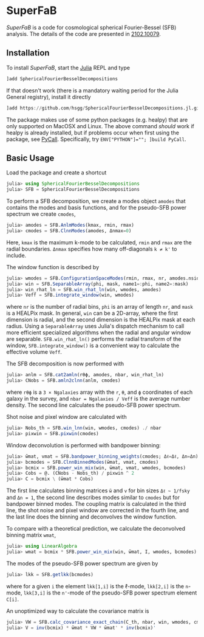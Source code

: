 # SuperFaB

*SuperFaB* is a code for cosmological spherical Fourier-Bessel (SFB) analysis.
The details of the code are presented in [2102.10079](https://arxiv.org/abs/2102.10079).


## Installation

To install *SuperFaB*, start the [Julia](https://julialang.org/) REPL and type
```julia
]add SphericalFourierBesselDecompositions
```
If that doesn't work (there is a mandatory waiting period for the Julia General registry), install it directly
```julia
]add https://github.com/hsgg/SphericalFourierBesselDecompositions.jl.git
```

The package makes use of some python packages (e.g. healpy) that are only
supported on MacOSX and Linux. The above command *should* work if healpy is
already installed, but if problems occur when first using the package, see
[PyCall](https://github.com/JuliaPy/PyCall.jl). Specifically, try
`ENV["PYTHON"]=""; ]build PyCall`.


## Basic Usage

Load the package and create a shortcut
```julia
julia> using SphericalFourierBesselDecompositions
julia> SFB = SphericalFourierBesselDecompositions
```

To perform a SFB decomposition, we create a modes object `amodes` that contains
the modes and basis functions, and for the pseudo-SFB power spectrum we create
`cmodes`,
```julia
julia> amodes = SFB.AnlmModes(kmax, rmin, rmax)
julia> cmodes = SFB.ClnnModes(amodes, Δnmax=0)
```
Here, `kmax` is the maximum k-mode to be calculated, `rmin` and `rmax` are the
radial boundaries. `Δnmax` specifies how many off-diagonals `k ≠ k'` to
include.

The window function is described by
```julia
julia> wmodes = SFB.ConfigurationSpaceModes(rmin, rmax, nr, amodes.nside)
julia> win = SFB.SeparableArray(phi, mask, name1=:phi, name2=:mask)
julia> win_rhat_ln = SFB.win_rhat_ln(win, wmodes, amodes)
julia> Veff = SFB.integrate_window(win, wmodes)
```
where `nr` is the number of radial bins, `phi` is an array of length `nr`, and
`mask` is a HEALPix mask. In general, `win` can be a 2D-array, where the first
dimension is radial, and the second dimension is the HEALPix mask at each
radius. Using a `SeparableArray` uses Julia's dispatch mechanism to call more
efficient specialized algorithms when the radial and angular window are
separable. `SFB.win_rhat_ln()` performs the radial transform of the window,
`SFB.integrate_window()` is a convenient way to calculate the effective volume
`Veff`.

The SFB decomposition is now performed with
```julia
julia> anlm = SFB.cat2amln(rθϕ, amodes, nbar, win_rhat_ln)
julia> CNobs = SFB.amln2clnn(anlm, cmodes)
```
where `rθϕ` is a `3 × Ngalaxies` array with the `r`, `θ`, and `ϕ` coordinates
of each galaxy in the survey, and `nbar = Ngalaxies / Veff` is the average
number density. The second line calculates the pseudo-SFB power spectrum.

Shot noise and pixel window are calculated with
```julia
julia> Nobs_th = SFB.win_lnn(win, wmodes, cmodes) ./ nbar
julia> pixwin = SFB.pixwin(cmodes)
```

Window deconvolution is performed with bandpower binning:
```julia
julia> w̃mat, vmat = SFB.bandpower_binning_weights(cmodes; Δℓ=Δℓ, Δn=Δn)
julia> bcmodes = SFB.ClnnBinnedModes(w̃mat, vmat, cmodes)
julia> bcmix = SFB.power_win_mix(win, w̃mat, vmat, wmodes, bcmodes)
julia> Cobs = @. (CNobs - Nobs_th) / pixwin ^ 2
julia> C = bcmix \ (w̃mat * Cobs)
```
The first line calculates binning matrices `w̃` and `v` for bin sizes `Δℓ ~
1/fsky` and `Δn = 1`, the second line describes modes similar to `cmodes` but
for bandpower binned modes. The coupling matrix is calculated in the third
line, the shot noise and pixel window are corrected in the fourth line, and the
last line does the binning and deconvolves the window function.

To compare with a theoretical prediction, we calculate the deconvolved binning
matrix `wmat`,
```julia
julia> using LinearAlgebra
julia> wmat = bcmix * SFB.power_win_mix(win, w̃mat, I, wmodes, bcmodes)
```

The modes of the pseudo-SFB power spectrum are given by
```julia
julia> lkk = SFB.getlkk(bcmodes)
```
where for a given `i` the element `lkk[1,i]` is the ℓ-mode, `lkk[2,i]` is the
`n`-mode, `lkk[3,i]` is the `n'`-mode of the pseudo-SFB power spectrum element
`C[i]`.

An unoptimized way to calculate the covariance matrix is
```julia
julia> VW = SFB.calc_covariance_exact_chain(C_th, nbar, win, wmodes, cmodes)
julia> V = inv(bcmix) * w̃mat * VW * w̃mat' * inv(bcmix)'
```
